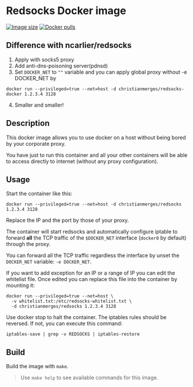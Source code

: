 # Redsocks Docker image

[![Image size](https://img.shields.io/docker/image-size/myts2/redsocks-docker/latest.svg?label=docker%20image%20size)](https://hub.docker.com/r/myts2/redsocks-docker/)
[![Docker pulls](https://img.shields.io/docker/pulls/myts2/redsocks-docker.svg)](https://hub.docker.com/r/myts2/redsocks-docker/)

## Difference with ncarlier/redsocks
1. Apply with socks5 proxy
2. Add anti-dns-poisoning server(pdnsd)
3. Set `DOCKER_NET` to `""` variable and you can apply global proxy without -e DOCKER_NET by
```
docker run --privileged=true --net=host -d christianmerges/redsocks-docker 1.2.3.4 3128
``` 
4. Smaller and smaller!

## Description

This docker image allows you to use docker on a host without being bored by your corporate proxy.

You have just to run this container and all your other containers will be able to access directly to internet (without any proxy configuration).

## Usage

Start the container like this:

```
docker run --privileged=true --net=host -d christianmerges/redsocks 1.2.3.4 3128
```

Replace the IP and the port by those of your proxy.

The container will start redsocks and automatically configure iptable to forward **all** the TCP traffic of the `$DOCKER_NET` interface (`docker0` by default) through the proxy.

You can forward all the TCP traffic regardless the interface by unset the `DOCKER_NET` variable: `-e DOCKER_NET`.

If you want to add exception for an IP or a range of IP you can edit the whitelist file.
Once edited you can replace this file into the container by mounting it:

```
docker run --privileged=true --net=host \
  -v whitelist.txt:/etc/redsocks-whitelist.txt \
  -d christianmerges/redsocks 1.2.3.4 3128
```

Use docker stop to halt the container. The iptables rules should be reversed. If not, you can execute this command:

```
iptables-save | grep -v REDSOCKS | iptables-restore
```

## Build

Build the image with `make`.

> Use `make help` to see available commands for this image.
